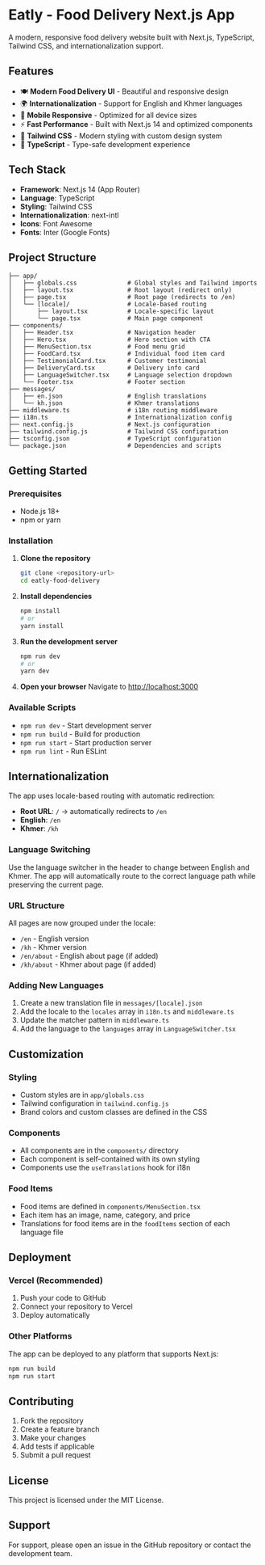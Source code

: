 # Eatly - Food Delivery Next.js App

A modern, responsive food delivery website built with Next.js, TypeScript, Tailwind CSS, and internationalization support.

## Features

- 🍽️ **Modern Food Delivery UI** - Beautiful and responsive design
- 🌍 **Internationalization** - Support for English and Khmer languages
- 📱 **Mobile Responsive** - Optimized for all device sizes
- ⚡ **Fast Performance** - Built with Next.js 14 and optimized components
- 🎨 **Tailwind CSS** - Modern styling with custom design system
- 🔧 **TypeScript** - Type-safe development experience

## Tech Stack

- **Framework**: Next.js 14 (App Router)
- **Language**: TypeScript
- **Styling**: Tailwind CSS
- **Internationalization**: next-intl
- **Icons**: Font Awesome
- **Fonts**: Inter (Google Fonts)

## Project Structure

```
├── app/
│   ├── globals.css              # Global styles and Tailwind imports
│   ├── layout.tsx               # Root layout (redirect only)
│   ├── page.tsx                 # Root page (redirects to /en)
│   └── [locale]/                # Locale-based routing
│       ├── layout.tsx           # Locale-specific layout
│       └── page.tsx             # Main page component
├── components/
│   ├── Header.tsx               # Navigation header
│   ├── Hero.tsx                 # Hero section with CTA
│   ├── MenuSection.tsx          # Food menu grid
│   ├── FoodCard.tsx             # Individual food item card
│   ├── TestimonialCard.tsx      # Customer testimonial
│   ├── DeliveryCard.tsx         # Delivery info card
│   ├── LanguageSwitcher.tsx     # Language selection dropdown
│   └── Footer.tsx               # Footer section
├── messages/
│   ├── en.json                  # English translations
│   └── kh.json                  # Khmer translations
├── middleware.ts                # i18n routing middleware
├── i18n.ts                      # Internationalization config
├── next.config.js               # Next.js configuration
├── tailwind.config.js           # Tailwind CSS configuration
├── tsconfig.json                # TypeScript configuration
└── package.json                 # Dependencies and scripts
```

## Getting Started

### Prerequisites

- Node.js 18+ 
- npm or yarn

### Installation

1. **Clone the repository**
   ```bash
   git clone <repository-url>
   cd eatly-food-delivery
   ```

2. **Install dependencies**
   ```bash
   npm install
   # or
   yarn install
   ```

3. **Run the development server**
   ```bash
   npm run dev
   # or
   yarn dev
   ```

4. **Open your browser**
   Navigate to [http://localhost:3000](http://localhost:3000)

### Available Scripts

- `npm run dev` - Start development server
- `npm run build` - Build for production
- `npm run start` - Start production server
- `npm run lint` - Run ESLint

## Internationalization

The app uses locale-based routing with automatic redirection:

- **Root URL**: `/` → automatically redirects to `/en`
- **English**: `/en`
- **Khmer**: `/kh`

### Language Switching

Use the language switcher in the header to change between English and Khmer. The app will automatically route to the correct language path while preserving the current page.

### URL Structure

All pages are now grouped under the locale:
- `/en` - English version
- `/kh` - Khmer version
- `/en/about` - English about page (if added)
- `/kh/about` - Khmer about page (if added)

### Adding New Languages

1. Create a new translation file in `messages/[locale].json`
2. Add the locale to the `locales` array in `i18n.ts` and `middleware.ts`
3. Update the matcher pattern in `middleware.ts`
4. Add the language to the `languages` array in `LanguageSwitcher.tsx`

## Customization

### Styling

- Custom styles are in `app/globals.css`
- Tailwind configuration in `tailwind.config.js`
- Brand colors and custom classes are defined in the CSS

### Components

- All components are in the `components/` directory
- Each component is self-contained with its own styling
- Components use the `useTranslations` hook for i18n

### Food Items

- Food items are defined in `components/MenuSection.tsx`
- Each item has an image, name, category, and price
- Translations for food items are in the `foodItems` section of each language file

## Deployment

### Vercel (Recommended)

1. Push your code to GitHub
2. Connect your repository to Vercel
3. Deploy automatically

### Other Platforms

The app can be deployed to any platform that supports Next.js:

```bash
npm run build
npm run start
```

## Contributing

1. Fork the repository
2. Create a feature branch
3. Make your changes
4. Add tests if applicable
5. Submit a pull request

## License

This project is licensed under the MIT License.

## Support

For support, please open an issue in the GitHub repository or contact the development team. 